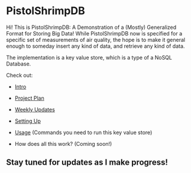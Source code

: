# PistolShrimpDB

Hi! This is PistolShrimpDB: A Demonstration of a (Mostly) Generalized Format for Storing Big Data!
While PistolShrimpDB now is specified for a specific set of measurements of air quality, the hope is to make it general enough to someday insert any kind of data, and retrieve any kind of data.

The implementation is a key value store, which is a type of a NoSQL Database.

Check out:

- [Intro](https://github.com/Bookworm100/AirQualityStoreDB/blob/master/Intro.md)

- [Project Plan](https://github.com/Bookworm100/AirQualityStoreDB/blob/master/Project%20Plan.md)

- [Weekly Updates](https://github.com/Bookworm100/AirQualityStoreDB/blob/master/Weekly%20Updates.md)

- [Setting Up](https://github.com/Bookworm100/AirQualityStoreDB/blob/master/Setup.md)

- [Usage](https://github.com/Bookworm100/AirQualityStoreDB/blob/master/Usage.md) (Commands you need to run this key value store)

- How does all this work? (Coming soon!)





## Stay tuned for updates as I make progress!
